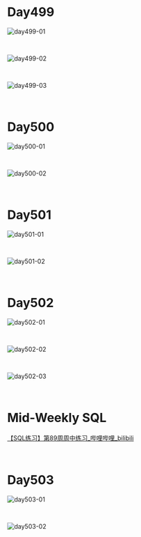 # Day499

![day499-01](assets/day499-01.png)

&nbsp;

![day499-02](assets/day499-02.png)

&nbsp;

![day499-03](assets/day499-03.png)

&nbsp;

# Day500

![day500-01](assets/day500-01.png)

&nbsp;

![day500-02](assets/day500-02.png)

&nbsp;

# Day501

![day501-01](assets/day501-01.png)

&nbsp;

![day501-02](assets/day501-02.png)

&nbsp;

# Day502

![day502-01](assets/day502-01.png)

&nbsp;

![day502-02](assets/day502-02.png)

&nbsp;

![day502-03](assets/day502-03.png)

&nbsp;

# Mid-Weekly SQL

[【SQL练习】第89周周中练习_哔哩哔哩_bilibili](https://www.bilibili.com/video/BV1vG4y1378N/?spm_id_from=333.1007.top_right_bar_window_dynamic.content.click&vd_source=0e2e4fb78a4d00f87c3860e1ba2bc5b7)

&nbsp;

# Day503

![day503-01](assets/day503-01.png)

&nbsp;

![day503-02](assets/day503-02.png)

